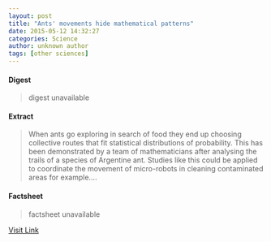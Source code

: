 ```yaml
---
layout: post
title: "Ants' movements hide mathematical patterns"
date: 2015-05-12 14:32:27
categories: Science
author: unknown author
tags: [other sciences]
---
```



#### Digest
>digest unavailable

#### Extract
>When ants go exploring in search of food they end up choosing collective routes that fit statistical distributions of probability. This has been demonstrated by a team of mathematicians after analysing the trails of a species of Argentine ant. Studies like this could be applied to coordinate the movement of micro-robots in cleaning contaminated areas for example....

#### Factsheet
>factsheet unavailable

[Visit Link](http://phys.org/news350645539.html)


